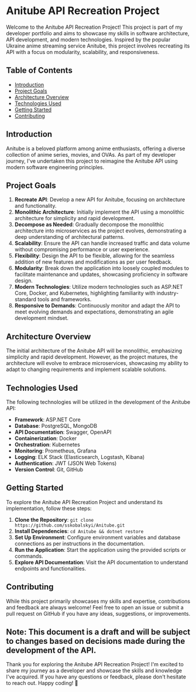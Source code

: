# Anitube API Recreation Project

Welcome to the Anitube API Recreation Project! This project is part of my developer portfolio and aims to showcase my skills in software architecture, API development, and modern technologies. Inspired by the popular Ukraine anime streaming service Anitube, this project involves recreating its API with a focus on modularity, scalability, and responsiveness.

## Table of Contents

- [Introduction](#introduction)
- [Project Goals](#project-goals)
- [Architecture Overview](#architecture-overview)
- [Technologies Used](#technologies-used)
- [Getting Started](#getting-started)
- [Contributing](#contributing)

## Introduction

Anitube is a beloved platform among anime enthusiasts, offering a diverse collection of anime series, movies, and OVAs. As part of my developer journey, I've undertaken this project to reimagine the Anitube API using modern software engineering principles.

## Project Goals

1. **Recreate API**: Develop a new API for Anitube, focusing on architecture and functionality.
2. **Monolithic Architecture**: Initially implement the API using a monolithic architecture for simplicity and rapid development.
3. **Decompose as Needed**: Gradually decompose the monolithic architecture into microservices as the project evolves, demonstrating a deep understanding of architectural patterns.
4. **Scalability**: Ensure the API can handle increased traffic and data volume without compromising performance or user experience.
5. **Flexibility**: Design the API to be flexible, allowing for the seamless addition of new features and modifications as per user feedback.
6. **Modularity**: Break down the application into loosely coupled modules to facilitate maintenance and updates, showcasing proficiency in software design.
7. **Modern Technologies**: Utilize modern technologies such as ASP.NET Core, Docker, and Kubernetes, highlighting familiarity with industry-standard tools and frameworks.
8. **Responsive to Demands**: Continuously monitor and adapt the API to meet evolving demands and expectations, demonstrating an agile development mindset.

## Architecture Overview

The initial architecture of the Anitube API will be monolithic, emphasizing simplicity and rapid development. However, as the project matures, the architecture will evolve to embrace microservices, showcasing my ability to adapt to changing requirements and implement scalable solutions.

## Technologies Used

The following technologies will be utilized in the development of the Anitube API:

- **Framework**: ASP.NET Core
- **Database**: PostgreSQL, MongoDB
- **API Documentation**: Swagger, OpenAPI
- **Containerization**: Docker
- **Orchestration**: Kubernetes
- **Monitoring**: Prometheus, Grafana
- **Logging**: ELK Stack (Elasticsearch, Logstash, Kibana)
- **Authentication**: JWT (JSON Web Tokens)
- **Version Control**: Git, GitHub

## Getting Started

To explore the Anitube API Recreation Project and understand its implementation, follow these steps:

1. **Clone the Repository**: `git clone https://github.com/sskobalskyi/Anitube.git`
2. **Install Dependencies**: `cd Anitube && dotnet restore`
3. **Set Up Environment**: Configure environment variables and database connections as per instructions in the documentation.
4. **Run the Application**: Start the application using the provided scripts or commands.
5. **Explore API Documentation**: Visit the API documentation to understand endpoints and functionalities.

## Contributing

While this project primarily showcases my skills and expertise, contributions and feedback are always welcome! Feel free to open an issue or submit a pull request on GitHub if you have any ideas, suggestions, or improvements.

**Note**: This document is a draft and will be subject to changes based on decisions made during the development of the API.
---
Thank you for exploring the Anitube API Recreation Project! I'm excited to share my journey as a developer and showcase the skills and knowledge I've acquired. If you have any questions or feedback, please don't hesitate to reach out. Happy coding! 🚀
